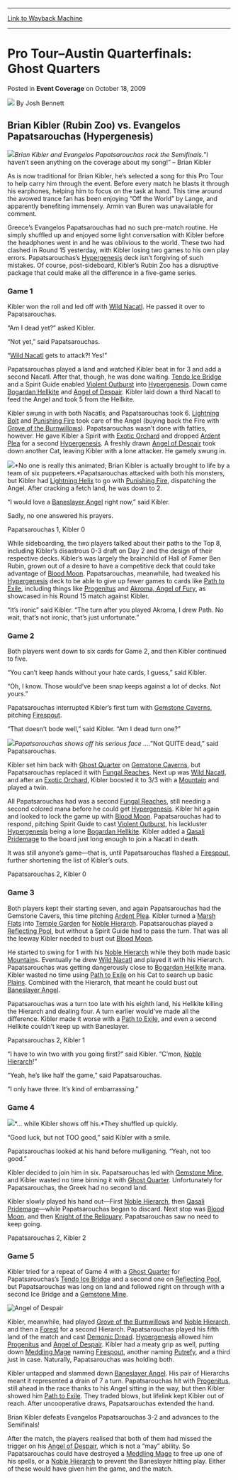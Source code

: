 
---
[Link to Wayback Machine](https://web.archive.org/web/20211206225741/https://magic.wizards.com/en/articles/archive/event-coverage/pro-tour%E2%80%93austin-quarterfinals-ghost-quarters-2009-10-18)

[_metadata_:author]:- "Josh Bennett"
[_metadata_:description]:- "Brian Kibler (Rubin Zoo) vs. Evangelos Papatsarouchas (Hypergenesis) Brian Kibler and Evangelos Papatsarouchas rock the Semifinals.”I haven’t seen anything on the coverage about my song!” – Brian Kibler As is now traditional for Brian Kibler, he’s selected a song for this Pro Tour to help carry him through the event. Before every match he blasts it through his earphones,"
[_metadata_:generator]:- "Drupal 7 (http://drupal.org)"
[_metadata_:node]:- "500751"
[_metadata_:publish_date]:- "2009-10-18"
[_metadata_:source]:- "div-main-content"
[_metadata_:title]:- "Pro Tour–Austin Quarterfinals: Ghost Quarters"
[_metadata_:wayback_capture_timestamp]:- "2021-12-06 22:57:41"
[_metadata_:wayback_raw_url]:- "https://web.archive.org/web/20211206225741id_/https://magic.wizards.com/en/articles/archive/event-coverage/pro-tour%E2%80%93austin-quarterfinals-ghost-quarters-2009-10-18"
[_metadata_:wayback_url]:- "https://magic.wizards.com/en/articles/archive/event-coverage/pro-tour%E2%80%93austin-quarterfinals-ghost-quarters-2009-10-18"
---


Pro Tour–Austin Quarterfinals: Ghost Quarters
=============================================



 Posted in **Event Coverage**
 on October 18, 2009 






![](https://media.magic.wizards.com/styles/auth_small/public/images/person/authorpic_joshbennett.jpg)
By Josh Bennett












Brian Kibler (Rubin Zoo) vs. Evangelos Papatsarouchas (Hypergenesis)
--------------------------------------------------------------------


![](https://media.magic.wizards.com/image_legacy_migration/mtg/images/daily/events/ptaus09/qf4_kibler_papatsarouchas.jpg)*Brian Kibler and Evangelos Papatsarouchas rock the Semifinals.*”I haven’t seen anything on the coverage about my song!” – Brian Kibler


As is now traditional for Brian Kibler, he’s selected a song for this Pro Tour to help carry him through the event. Before every match he blasts it through his earphones, helping him to focus on the task at hand. This time around the avowed trance fan has been enjoying “Off the World” by Lange, and apparently benefiting immensely. Armin van Buren was unavailable for comment.


Greece’s Evangelos Papatsarouchas had no such pre-match routine. He simply shuffled up and enjoyed some light conversation with Kibler before the headphones went in and he was oblivious to the world. These two had clashed in Round 15 yesterday, with Kibler losing two games to his own play errors. Papatsarouchas’s [Hypergenesis](https://gatherer.wizards.com/Pages/Card/Details.aspx?name=Hypergenesis) deck isn’t forgiving of such mistakes. Of course, post-sideboard, Kibler’s Rubin Zoo has a disruptive package that could make all the difference in a five-game series.


### Game 1


Kibler won the roll and led off with [Wild Nacatl](https://gatherer.wizards.com/Pages/Card/Details.aspx?name=Wild+Nacatl). He passed it over to Papatsarouchas.


“Am I dead yet?” asked Kibler.


“Not yet,” said Papatsarouchas.


“[Wild Nacatl](https://gatherer.wizards.com/Pages/Card/Details.aspx?name=Wild+Nacatl) gets to attack?! Yes!”


Papatsarouchas played a land and watched Kibler beat in for 3 and add a second Nacatl. After that, though, he was done waiting. [Tendo Ice Bridge](https://gatherer.wizards.com/Pages/Card/Details.aspx?name=Tendo+Ice+Bridge) and a Spirit Guide enabled [Violent Outburst](https://gatherer.wizards.com/Pages/Card/Details.aspx?name=Violent+Outburst) into [Hypergenesis](https://gatherer.wizards.com/Pages/Card/Details.aspx?name=Hypergenesis). Down came [Bogardan Hellkite](https://gatherer.wizards.com/Pages/Card/Details.aspx?name=Bogardan+Hellkite) and [Angel of Despair](https://gatherer.wizards.com/Pages/Card/Details.aspx?name=Angel+of+Despair). Kibler laid down a third Nacatl to feed the Angel and took 5 from the Hellkite.


Kibler swung in with both Nacatls, and Papatsarouchas took 6. [Lightning Bolt](https://gatherer.wizards.com/Pages/Card/Details.aspx?name=Lightning+Bolt) and [Punishing Fire](https://gatherer.wizards.com/Pages/Card/Details.aspx?name=Punishing+Fire) took care of the Angel (buying back the Fire with [Grove of the Burnwillows](https://gatherer.wizards.com/Pages/Card/Details.aspx?name=Grove+of+the+Burnwillows)). Papatsarouchas wasn’t done with fatties, however. He gave Kibler a Spirit with [Exotic Orchard](https://gatherer.wizards.com/Pages/Card/Details.aspx?name=Exotic+Orchard) and dropped [Ardent Plea](https://gatherer.wizards.com/Pages/Card/Details.aspx?name=Ardent+Plea) for a second [Hypergenesis](https://gatherer.wizards.com/Pages/Card/Details.aspx?name=Hypergenesis). A freshly drawn [Angel of Despair](https://gatherer.wizards.com/Pages/Card/Details.aspx?name=Angel+of+Despair) took down another Cat, leaving Kibler with a lone attacker. He gamely swung in.


![](https://media.magic.wizards.com/image_legacy_migration/mtg/images/daily/events/ptaus09/qf4_kibler.jpg)*No one is really this animated; Brian Kibler is actually brought to life by a team of six puppeteers.*Papatsarouchas attacked with both his monsters, but Kibler had [Lightning Helix](https://gatherer.wizards.com/Pages/Card/Details.aspx?name=Lightning+Helix) to go with [Punishing Fire](https://gatherer.wizards.com/Pages/Card/Details.aspx?name=Punishing+Fire), dispatching the Angel. After cracking a fetch land, he was down to 2.


“I would love a [Baneslayer Angel](https://gatherer.wizards.com/Pages/Card/Details.aspx?name=Baneslayer+Angel) right now,” said Kibler.


Sadly, no one answered his prayers.


Papatsarouchas 1, Kibler 0


While sideboarding, the two players talked about their paths to the Top 8, including Kibler’s disastrous 0-3 draft on Day 2 and the design of their respective decks. Kibler’s was largely the brainchild of Hall of Famer Ben Rubin, grown out of a desire to have a competitive deck that could take advantage of [Blood Moon](https://gatherer.wizards.com/Pages/Card/Details.aspx?name=Blood+Moon). Papatsarouchas, meanwhile, had tweaked his [Hypergenesis](https://gatherer.wizards.com/Pages/Card/Details.aspx?name=Hypergenesis) deck to be able to give up fewer games to cards like [Path to Exile](https://gatherer.wizards.com/Pages/Card/Details.aspx?name=Path+to+Exile), including things like [Progenitus](https://gatherer.wizards.com/Pages/Card/Details.aspx?name=Progenitus) and [Akroma, Angel of Fury](https://gatherer.wizards.com/Pages/Card/Details.aspx?name=Akroma%2C+Angel+of+Fury), as showcased in his Round 15 match against Kibler.


“It’s ironic” said Kibler. “The turn after you played Akroma, I drew Path. No wait, that’s not ironic, that’s just unfortunate.”


### Game 2


Both players went down to six cards for Game 2, and then Kibler continued to five.


“You can’t keep hands without your hate cards, I guess,” said Kibler.


“Oh, I know. Those would’ve been snap keeps against a lot of decks. Not yours.”


Papatsarouchas interrupted Kibler’s first turn with [Gemstone Caverns](https://gatherer.wizards.com/Pages/Card/Details.aspx?name=Gemstone+Caverns), pitching [Firespout](https://gatherer.wizards.com/Pages/Card/Details.aspx?name=Firespout).


“That doesn’t bode well,” said Kibler. “Am I dead turn one?”


![](https://media.magic.wizards.com/image_legacy_migration/mtg/images/daily/events/ptaus09/qf4_papatsarouchas.jpg)*Papatsarouchas shows off his serious face ....*”Not QUITE dead,” said Papatsarouchas.


Kibler set him back with [Ghost Quarter](https://gatherer.wizards.com/Pages/Card/Details.aspx?name=Ghost+Quarter) on [Gemstone Caverns](https://gatherer.wizards.com/Pages/Card/Details.aspx?name=Gemstone+Caverns), but Papatsarouchas replaced it with [Fungal Reaches](https://gatherer.wizards.com/Pages/Card/Details.aspx?name=Fungal+Reaches). Next up was [Wild Nacatl](https://gatherer.wizards.com/Pages/Card/Details.aspx?name=Wild+Nacatl), and after an [Exotic Orchard](https://gatherer.wizards.com/Pages/Card/Details.aspx?name=Exotic+Orchard), Kibler boosted it to 3/3 with a [Mountain](https://gatherer.wizards.com/Pages/Card/Details.aspx?name=Mountain) and played a twin.


All Papatsarouchas had was a second [Fungal Reaches](https://gatherer.wizards.com/Pages/Card/Details.aspx?name=Fungal+Reaches), still needing a second colored mana before he could get [Hypergenesis](https://gatherer.wizards.com/Pages/Card/Details.aspx?name=Hypergenesis). Kibler hit again and looked to lock the game up with [Blood Moon](https://gatherer.wizards.com/Pages/Card/Details.aspx?name=Blood+Moon). Papatsarouchas had to respond, pitching Spirit Guide to cast [Violent Outburst](https://gatherer.wizards.com/Pages/Card/Details.aspx?name=Violent+Outburst), his lackluster [Hypergenesis](https://gatherer.wizards.com/Pages/Card/Details.aspx?name=Hypergenesis) being a lone [Bogardan Hellkite](https://gatherer.wizards.com/Pages/Card/Details.aspx?name=Bogardan+Hellkite). Kibler added a [Qasali Pridemage](https://gatherer.wizards.com/Pages/Card/Details.aspx?name=Qasali+Pridemage) to the board just long enough to join a Nacatl in death.


It was still anyone’s game—that is, until Papatsarouchas flashed a [Firespout](https://gatherer.wizards.com/Pages/Card/Details.aspx?name=Firespout), further shortening the list of Kibler’s outs.


Papatsarouchas 2, Kibler 0


### Game 3


Both players kept their starting seven, and again Papatsarouchas had the Gemstone Cavers, this time pitching [Ardent Plea](https://gatherer.wizards.com/Pages/Card/Details.aspx?name=Ardent+Plea). Kibler turned a [Marsh Flats](https://gatherer.wizards.com/Pages/Card/Details.aspx?name=Marsh+Flats) into [Temple Garden](https://gatherer.wizards.com/Pages/Card/Details.aspx?name=Temple+Garden) for [Noble Hierarch](https://gatherer.wizards.com/Pages/Card/Details.aspx?name=Noble+Hierarch). Papatsarouchas played a [Reflecting Pool](https://gatherer.wizards.com/Pages/Card/Details.aspx?name=Reflecting+Pool), but without a Spirit Guide had to pass the turn. That was all the leeway Kibler needed to bust out [Blood Moon](https://gatherer.wizards.com/Pages/Card/Details.aspx?name=Blood+Moon).


He started to swing for 1 with his [Noble Hierarch](https://gatherer.wizards.com/Pages/Card/Details.aspx?name=Noble+Hierarch) while they both made basic [Mountain](https://gatherer.wizards.com/Pages/Card/Details.aspx?name=Mountain)s. Eventually he drew [Wild Nacatl](https://gatherer.wizards.com/Pages/Card/Details.aspx?name=Wild+Nacatl) and played it with his Hierarch. Papatsarouchas was getting dangerously close to [Bogardan Hellkite](https://gatherer.wizards.com/Pages/Card/Details.aspx?name=Bogardan+Hellkite) mana. Kibler wasted no time using [Path to Exile](https://gatherer.wizards.com/Pages/Card/Details.aspx?name=Path+to+Exile) on his Cat to search up basic [Plains](https://gatherer.wizards.com/Pages/Card/Details.aspx?name=Plains). Combined with the Hierarch, that meant he could bust out [Baneslayer Angel](https://gatherer.wizards.com/Pages/Card/Details.aspx?name=Baneslayer+Angel).


Papatsarouchas was a turn too late with his eighth land, his Hellkite killing the Hierarch and dealing four. A turn earlier would’ve made all the difference. Kibler made it worse with a [Path to Exile](https://gatherer.wizards.com/Pages/Card/Details.aspx?name=Path+to+Exile), and even a second Hellkite couldn’t keep up with Baneslayer.


Papatsarouchas 2, Kibler 1


“I have to win two with you going first?” said Kibler. “C’mon, [Noble Hierarch](https://gatherer.wizards.com/Pages/Card/Details.aspx?name=Noble+Hierarch)!”


“Yeah, he’s like half the game,” said Papatsarouchas.


“I only have three. It’s kind of embarrassing.”


### Game 4


![](https://media.magic.wizards.com/image_legacy_migration/mtg/images/daily/events/ptaus09/qf4_kibler2.jpg)*... while Kibler shows off his.*They shuffled up quickly.


“Good luck, but not TOO good,” said Kibler with a smile.


Papatsarouchas looked at his hand before mulliganing. “Yeah, not too good.”


Kibler decided to join him in six. Papatsarouchas led with [Gemstone Mine](https://gatherer.wizards.com/Pages/Card/Details.aspx?name=Gemstone+Mine), and Kibler wasted no time binning it with [Ghost Quarter](https://gatherer.wizards.com/Pages/Card/Details.aspx?name=Ghost+Quarter). Unfortunately for Papatsarouchas, the Greek had no second land.


Kibler slowly played his hand out—First [Noble Hierarch](https://gatherer.wizards.com/Pages/Card/Details.aspx?name=Noble+Hierarch), then [Qasali Pridemage](https://gatherer.wizards.com/Pages/Card/Details.aspx?name=Qasali+Pridemage)—while Papatsarouchas began to discard. Next stop was [Blood Moon](https://gatherer.wizards.com/Pages/Card/Details.aspx?name=Blood+Moon), and then [Knight of the Reliquary](https://gatherer.wizards.com/Pages/Card/Details.aspx?name=Knight+of+the+Reliquary). Papatsarouchas saw no need to keep going.


Papatsarouchas 2, Kibler 2


### Game 5


Kibler tried for a repeat of Game 4 with a [Ghost Quarter](https://gatherer.wizards.com/Pages/Card/Details.aspx?name=Ghost+Quarter) for Papatsarouchas’s [Tendo Ice Bridge](https://gatherer.wizards.com/Pages/Card/Details.aspx?name=Tendo+Ice+Bridge) and a second one on [Reflecting Pool](https://gatherer.wizards.com/Pages/Card/Details.aspx?name=Reflecting+Pool), but Papatsarouchas was long on land and followed right on through with a second Ice Bridge and a [Gemstone Mine](https://gatherer.wizards.com/Pages/Card/Details.aspx?name=Gemstone+Mine).



![Angel of Despair](http://gatherer.wizards.com/Handlers/Image.ashx?type=card&name=Angel+of+Despair)

Kibler, meanwhile, had played [Grove of the Burnwillows](https://gatherer.wizards.com/Pages/Card/Details.aspx?name=Grove+of+the+Burnwillows) and [Noble Hierarch](https://gatherer.wizards.com/Pages/Card/Details.aspx?name=Noble+Hierarch), and then a [Forest](https://gatherer.wizards.com/Pages/Card/Details.aspx?name=Forest) for a second Hierarch. Papatsarouchas played his fifth land of the match and cast [Demonic Dread](https://gatherer.wizards.com/Pages/Card/Details.aspx?name=Demonic+Dread). [Hypergenesis](https://gatherer.wizards.com/Pages/Card/Details.aspx?name=Hypergenesis) allowed him [Progenitus](https://gatherer.wizards.com/Pages/Card/Details.aspx?name=Progenitus) and [Angel of Despair](https://gatherer.wizards.com/Pages/Card/Details.aspx?name=Angel+of+Despair). Kibler had a meaty grip as well, putting down [Meddling Mage](https://gatherer.wizards.com/Pages/Card/Details.aspx?name=Meddling+Mage) naming [Firespout](https://gatherer.wizards.com/Pages/Card/Details.aspx?name=Firespout), another naming [Putrefy](https://gatherer.wizards.com/Pages/Card/Details.aspx?name=Putrefy), and a third just in case. Naturally, Papatsarouchas was holding both.


Kibler untapped and slammed down [Baneslayer Angel](https://gatherer.wizards.com/Pages/Card/Details.aspx?name=Baneslayer+Angel). His pair of Hierarchs meant it represented a drain of 7 a turn. Papatsarouchas hit with [Progenitus](https://gatherer.wizards.com/Pages/Card/Details.aspx?name=Progenitus), still ahead in the race thanks to his Angel sitting in the way, but then Kibler showed him [Path to Exile](https://gatherer.wizards.com/Pages/Card/Details.aspx?name=Path+to+Exile). They traded blows, but lifelink kept Kibler out of reach. After uncooperative draws, Papatsarouchas extended the hand.


Brian Kibler defeats Evangelos Papatsarouchas 3-2 and advances to the Semifinals!


After the match, the players realised that both of them had missed the trigger on his [Angel of Despair](https://gatherer.wizards.com/Pages/Card/Details.aspx?name=Angel+of+Despair), which is not a “may” ability. So Papatsarouchas could have destroyed a [Meddling Mage](https://gatherer.wizards.com/Pages/Card/Details.aspx?name=Meddling+Mage) to free up one of his spells, or a [Noble Hierarch](https://gatherer.wizards.com/Pages/Card/Details.aspx?name=Noble+Hierarch) to prevent the Baneslayer hitting play. Either of these would have given him the game, and the match.








